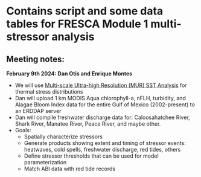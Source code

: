 # Contains script and some data tables for FRESCA Module 1 multi-stressor analysis

## **Meeting notes:**

**February 9th 2024: Dan Otis and Enrique Montes**
- We will use [Multi-scale Ultra-high Resolution (MUR) SST Analysis](https://coastwatch.pfeg.noaa.gov/erddap/griddap/jplMURSST41.html) for thermal stress distributions
- Dan will upload 1 km MODIS Aqua chlorophyll-a, nFLH, turbidity, and Alagae Bloom Index data for the entire Gulf of Mexico (2002-present) to an ERDDAP server
- Dan will compile freshwater discharge data for: Caloosahatchee River, Shark River, Manatee River, Peace River, and maybe other.
- Goals:
  - Spatially characterize stressors
  - Generate products showing extent and timing of stressor events: heatwaves, cold spells, freshwater discharge, red tides, others
  - Define stressor thresholds that can be used for model parameterization
  - Match ABI data with red tide records

